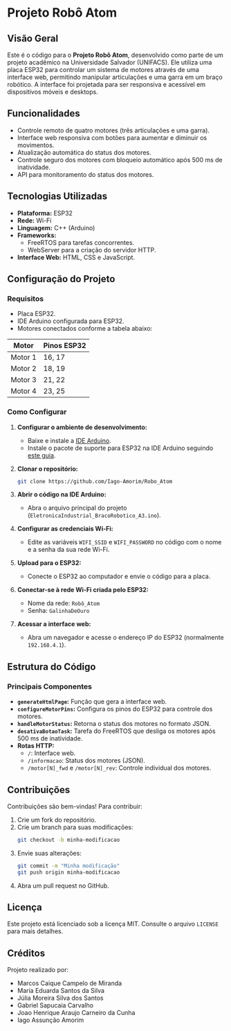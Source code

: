 # Projeto Robô Atom

## Visão Geral
Este é o código para o **Projeto Robô Atom**, desenvolvido como parte de um projeto acadêmico na Universidade Salvador (UNIFACS). Ele utiliza uma placa ESP32 para controlar um sistema de motores através de uma interface web, permitindo manipular articulações e uma garra em um braço robótico. A interface foi projetada para ser responsiva e acessível em dispositivos móveis e desktops.

## Funcionalidades
- Controle remoto de quatro motores (três articulações e uma garra).
- Interface web responsiva com botões para aumentar e diminuir os movimentos.
- Atualização automática do status dos motores.
- Controle seguro dos motores com bloqueio automático após 500 ms de inatividade.
- API para monitoramento do status dos motores.

## Tecnologias Utilizadas
- **Plataforma:** ESP32
- **Rede:** Wi-Fi
- **Linguagem:** C++ (Arduino)
- **Frameworks:**
  - FreeRTOS para tarefas concorrentes.
  - WebServer para a criação do servidor HTTP.
- **Interface Web:** HTML, CSS e JavaScript.

## Configuração do Projeto
### Requisitos
- Placa ESP32.
- IDE Arduino configurada para ESP32.
- Motores conectados conforme a tabela abaixo:

| Motor      | Pinos ESP32 |
|------------|-------------|
| Motor 1    | 16, 17      |
| Motor 2    | 18, 19      |
| Motor 3    | 21, 22      |
| Motor 4    | 23, 25      |

### Como Configurar
1. **Configurar o ambiente de desenvolvimento:**
   - Baixe e instale a [IDE Arduino](https://www.arduino.cc/en/software).
   - Instale o pacote de suporte para ESP32 na IDE Arduino seguindo [este guia](https://docs.espressif.com/projects/arduino-esp32/en/latest/installing.html).

2. **Clonar o repositório:**
   ```bash
   git clone https://github.com/Iago-Amorim/Robo_Atom
   ```

3. **Abrir o código na IDE Arduino:**
   - Abra o arquivo principal do projeto (`EletronicaIndustrial_BracoRobotico_A3.ino`).

4. **Configurar as credenciais Wi-Fi:**
   - Edite as variáveis `WIFI_SSID` e `WIFI_PASSWORD` no código com o nome e a senha da sua rede Wi-Fi.

5. **Upload para o ESP32:**
   - Conecte o ESP32 ao computador e envie o código para a placa.

6. **Conectar-se à rede Wi-Fi criada pelo ESP32:**
   - Nome da rede: `Robô_Atom`
   - Senha: `GalinhaDeOuro`

7. **Acessar a interface web:**
   - Abra um navegador e acesse o endereço IP do ESP32 (normalmente `192.168.4.1`).

## Estrutura do Código
### Principais Componentes
- **`generateHtmlPage`:** Função que gera a interface web.
- **`configureMotorPins`:** Configura os pinos do ESP32 para controle dos motores.
- **`handleMotorStatus`:** Retorna o status dos motores no formato JSON.
- **`desativaBotaoTask`:** Tarefa do FreeRTOS que desliga os motores após 500 ms de inatividade.
- **Rotas HTTP:**
  - `/`: Interface web.
  - `/informacao`: Status dos motores (JSON).
  - `/motor[N]_fwd` e `/motor[N]_rev`: Controle individual dos motores.

## Contribuições
Contribuições são bem-vindas! Para contribuir:
1. Crie um fork do repositório.
2. Crie um branch para suas modificações:
   ```bash
   git checkout -b minha-modificacao
   ```
3. Envie suas alterações:
   ```bash
   git commit -m "Minha modificação"
   git push origin minha-modificacao
   ```
4. Abra um pull request no GitHub.

## Licença
Este projeto está licenciado sob a licença MIT. Consulte o arquivo `LICENSE` para mais detalhes.

## Créditos
Projeto realizado por:
- Marcos Caique Campelo de Miranda
- Maria Eduarda Santos da Silva
- Júlia Moreira Silva dos Santos
- Gabriel Sapucaia Carvalho
- Joao Henrique Araujo Carneiro da Cunha
- Iago Assunção Amorim

